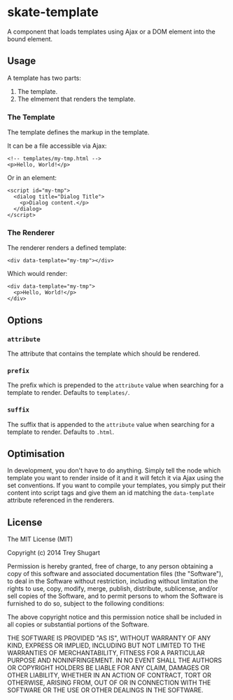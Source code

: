 skate-template
==============

A component that loads templates using Ajax or a DOM element into the bound element.

Usage
-----

A template has two parts:

1. The template.
2. The elmement that renders the template.

### The Template

The template defines the markup in the template.

It can be a file accessible via Ajax:

    <!-- templates/my-tmp.html -->
    <p>Hello, World!</p>

Or in an element:

    <script id="my-tmp">
      <dialog title="Dialog Title">
        <p>Dialog content.</p>
      </dialog>
    </script>

### The Renderer

The renderer renders a defined template:

    <div data-template="my-tmp"></div>

Which would render:

    <div data-template="my-tmp">
      <p>Hello, World!</p>
    </div>

Options
-------

### `attribute`

The attribute that contains the template which should be rendered.

### `prefix`

The prefix which is prepended to the `attribute` value when searching for a template to render. Defaults to `templates/`.

### `suffix`

The suffix that is appended to the `attribute` value when searching for a template to render. Defaults to `.html`.

Optimisation
------------

In development, you don't have to do anything. Simply tell the node which template you want to render inside of it and it will fetch it via Ajax using the set conventions. If you want to compile your templates, you simply put their content into script tags and give them an id matching the `data-template` attribute referenced in the renderers.

License
-------

The MIT License (MIT)

Copyright (c) 2014 Trey Shugart

Permission is hereby granted, free of charge, to any person obtaining a copy
of this software and associated documentation files (the "Software"), to deal
in the Software without restriction, including without limitation the rights
to use, copy, modify, merge, publish, distribute, sublicense, and/or sell
copies of the Software, and to permit persons to whom the Software is
furnished to do so, subject to the following conditions:

The above copyright notice and this permission notice shall be included in
all copies or substantial portions of the Software.

THE SOFTWARE IS PROVIDED "AS IS", WITHOUT WARRANTY OF ANY KIND, EXPRESS OR
IMPLIED, INCLUDING BUT NOT LIMITED TO THE WARRANTIES OF MERCHANTABILITY,
FITNESS FOR A PARTICULAR PURPOSE AND NONINFRINGEMENT. IN NO EVENT SHALL THE
AUTHORS OR COPYRIGHT HOLDERS BE LIABLE FOR ANY CLAIM, DAMAGES OR OTHER
LIABILITY, WHETHER IN AN ACTION OF CONTRACT, TORT OR OTHERWISE, ARISING FROM,
OUT OF OR IN CONNECTION WITH THE SOFTWARE OR THE USE OR OTHER DEALINGS IN
THE SOFTWARE.
